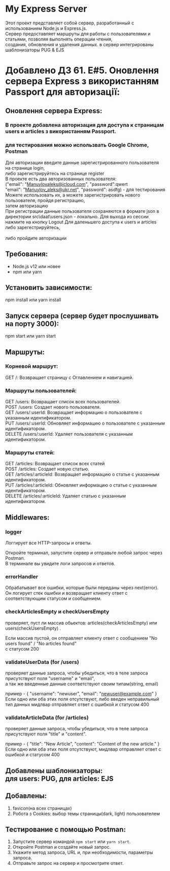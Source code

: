 # My Express Server

Этот проект представляет собой сервер, разработанный с использованием Node.js и Express.js.<br>
Сервер предоставляет маршруты для работы с пользователями и статьями, позволяя выполнять операции чтения,<br>
создания, обновления и удаления данных. в сервер интегрированы шаблонизаторы PUG & EJS

# Добавлено ДЗ 61. E#5. Оновлення сервера Express з використанням Passport для авторизації:

## Оновлення сервера Express:

### В проекте добавлена авторизация для доступа к страницам users и articles з використанням Passport.

### для тестирования можно использвать Google Chrome, Postman

Для авторизации введите данные зарегистрированного пользователя на странице login,<br>
либо зарегистрируйтесь на странице register<br>
В проекте есть два авторизованных пользователя:<br>
("email": "Manuylovaleks@icloud.com", "password":qwert<br>
"email": "Manuylov_aleks@ukr.net", "password": asdfg) - для тестирования<br>
Можете использовать их, а можете зарегистрировать нового пользователя, пройдя регистрацию,<br>
затем авторизацию<br>
При регистрации данные пользователя сохраняются в формате json в<br>
директории src\daat\users.json - локально.
Для выхода из сессии нажмите на кнопку Logout
Для даленьшего доступа к users и articles либо зарегестрируйтесь,<br>  
либо пройдите авторизации


## Требования:

- Node.js v12 или новее<br>
- npm или yarn

## Установить зависимости:

npm install или yarn install

## Запуск сервера (cервер будет прослушивать на порту 3000):

npm start или yarn start

## Маршруты:

### Корневой маршрут:

GET /: Возвращает страницу с Оглавлением и навигацией.

### Маршруты пользователей:

GET /users: Возвращает список всех пользователей.<br>
POST /users: Создает нового пользователя.<br>
GET /users/:userId: Возвращает информацию о пользователе с указанным идентификатором.<br>
PUT /users/:userId: Обновляет информацию о пользователе с указанным идентификатором.<br>
DELETE /users/:userId: Удаляет пользователя с указанным идентификатором.<br>

### Маршруты статей:

GET /articles: Возвращает список всех статей <br>
POST /articles: Создает новую статью.<br>
GET /articles/:articleId: Возвращает информацию о статье с указанным идентификатором.<br>
PUT /articles/:articleId: Обновляет информацию о статье с указанным идентификатором.<br>
DELETE /articles/:articleId: Удаляет статью с указанным идентификатором.<br>

## Middlewares:

### logger

Логгирует все HTTP-запросы и ответы.<br>

Откройте терминал, запустите сервер и отправьте любой запрос через Postman.<br>
В терминале вы увидите логи запросов и ответов.<br>

### errorHandler

Обрабатывает все ошибки, которые были переданы через next(error).<br>
Он логирует стек ошибки и возвращает клиенту ответ с соответствующим статусом и сообщением.<br>

### checkArticlesEmpty и checkUsersEmpty

проверяет, пуст ли массив обьектов: articles(checkArticlesEmpty) или users(checkUsersEmpty) .<br>

Если массив пустой, он отправляет клиенту ответ с сообщением "No users found" / "No articles found"<br>
c статусом 200

### validateUserData (for /users)

проверяет данные запроса, чтобы убедиться, что в теле запроса присутствуют поля "username" и "email",<br>
а так же введенные данные соответствуют своим типам(string, email)

пример - {
"username": "newuser",
"email": "newuser@example.com"
}
Если одно или оба этих поля отсутствуют, либо введен неправильный тип данных мидлвар отправляет ответ с ошибкой и статусом 400<br>

### validateArticleData (for /articles)

проверяет данные запроса, чтобы убедиться, что в теле запроса присутствуют поля "title" и "content".<br>

пример - {
"title": "New Article",
"content": "Content of the new article."
}
Если одно или оба этих поля отсутствуют, мидлвар отправляет ответ с ошибкой и статусом 400<br>

## Добавлены шаблонизаторы:<br> для users: PUG, для articles: EJS

## Добавлены:<br>

1. favicon(на всех страницах)<br>
2. Робота з Cookies: выбор темы страницы(dark, light) пользователем

## Тестирование с помощью Postman:

1. Запустите сервер командой `npm start` или `yarn start`.<br>
2. Откройте Postman и создайте новый запрос.<br>
3. Укажите метод запроса, URL и, при необходимости, параметры запроса.<br>
4. Отправьте запрос на сервер и просмотрите ответ.<br>
